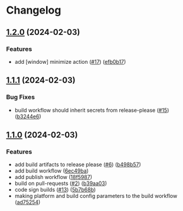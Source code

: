 # Changelog

## [1.2.0](https://github.com/xeekworx/WindowTool/compare/v1.1.1...v1.2.0) (2024-02-03)


### Features

* add [window] minimize action ([#17](https://github.com/xeekworx/WindowTool/issues/17)) ([efb0b17](https://github.com/xeekworx/WindowTool/commit/efb0b17acfb199824c00fc646c17779d736507b7))

## [1.1.1](https://github.com/xeekworx/WindowTool/compare/v1.1.0...v1.1.1) (2024-02-03)


### Bug Fixes

* build workflow should inherit secrets from release-please ([#15](https://github.com/xeekworx/WindowTool/issues/15)) ([b3244e6](https://github.com/xeekworx/WindowTool/commit/b3244e6b34b2b3f06452a22f9ce4cca14146cfb1))

## [1.1.0](https://github.com/xeekworx/WindowTool/compare/v1.2.1...v1.1.0) (2024-02-03)


### Features

* add build artifacts to release please ([#6](https://github.com/xeekworx/WindowTool/issues/6)) ([b498b57](https://github.com/xeekworx/WindowTool/commit/b498b579496e19165da81d8ce6bb8c0d16a2f85a))
* add build workflow ([6ec49ba](https://github.com/xeekworx/WindowTool/commit/6ec49ba39a4220933269f33b56a43f7cdbc891aa))
* add publish workflow ([18f5987](https://github.com/xeekworx/WindowTool/commit/18f5987f95aab66b6f8befb9ebe60f3054029164))
* build on pull-requests ([#2](https://github.com/xeekworx/WindowTool/issues/2)) ([b39aa03](https://github.com/xeekworx/WindowTool/commit/b39aa031a2afad573c9428eb7bb8cb4bbdb593d1))
* code sign builds ([#13](https://github.com/xeekworx/WindowTool/issues/13)) ([5b7b68b](https://github.com/xeekworx/WindowTool/commit/5b7b68b4328983bfee8bdd72993dab9e191b9542))
* making platform and build config parameters to the build workflow ([ad75254](https://github.com/xeekworx/WindowTool/commit/ad75254513217cbf93567fc1041d7bbae9345b23))
